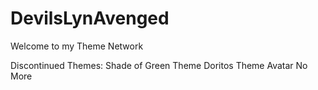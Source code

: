 # DevilsLynAvenged
Welcome to my Theme Network

Discontinued Themes: 
Shade of Green Theme
Doritos Theme
Avatar No More
